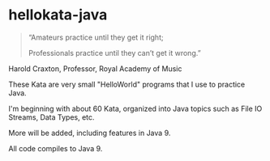 # hellokata-java
>“Amateurs practice until they get it right; 
>
>Professionals practice until they can’t get it wrong.”

Harold Craxton, Professor, Royal Academy of Music

These Kata are very small "HelloWorld" programs that I use to practice Java.

I'm beginning with about 60 Kata, organized into Java topics such as File IO Streams, Data Types, etc.

More will be added, including features in Java 9.

All code compiles to Java 9.
